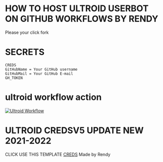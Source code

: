 # HOW TO HOST ULTROID USERBOT ON GITHUB WORKFLOWS BY RENDY

Please your click fork

 



# SECRETS
```  
CREDS
GitHubName = Your GitHub username
GitHubMail = Your GitHub E-mail
GH_TOKEN
```  
# ultroid workflow action
[![Ultroid Workflow](https://github.com/Kenzhuuu/Ultroid-Vps/actions/workflows/ultroid.yml/badge.svg?branch=dev)](https://github.com/Randi356/Ultroid-Vps/actions/workflows/ultroid.yml)

# ULTROID CREDSV5 UPDATE NEW 2021-2022

CLICK USE THIS TEMPLATE [CREDS](https://github.com/Randi356/Ultroid-CredsV5) Made by Rendy
  
  
